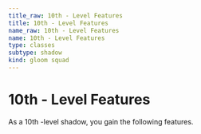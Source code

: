 ```yaml
---
title_raw: 10th - Level Features
title: 10th - Level Features
name_raw: 10th - Level Features
name: 10th - Level Features
type: classes
subtype: shadow
kind: gloom squad
---
```


# 10th - Level Features

As a 10th -level shadow, you gain the following features.

